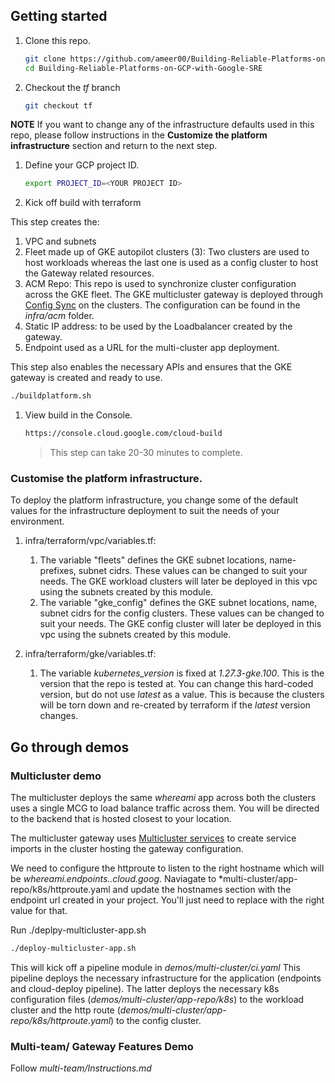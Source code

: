 ## Getting started

1. Clone this repo.
   ```bash
   git clone https://github.com/ameer00/Building-Reliable-Platforms-on-GCP-with-Google-SRE.git
   cd Building-Reliable-Platforms-on-GCP-with-Google-SRE
   ```
1. Checkout the *tf* branch

   ```bash
   git checkout tf
   ```
**NOTE** If you want to change any of the infrastructure defaults used in this repo, please follow instructions in the **Customize the platform infrastructure** section and return to the next step.

1. Define your GCP project ID.

   ```bash
   export PROJECT_ID=<YOUR PROJECT ID>
   ```

1. Kick off build with terraform

This step creates the:
1. VPC and subnets
1. Fleet made up of GKE autopilot clusters (3): Two clusters are used to host workloads whereas the last one is used as a config cluster to host the Gateway related resources.
1. ACM Repo: This repo is used to synchronize cluster configuration across the GKE fleet. The GKE multicluster gateway is deployed through [Config Sync](https://cloud.google.com/anthos-config-management/docs/config-sync-overview) on the clusters. The configuration can be found in the *infra/acm* folder.
1. Static IP address: to be used by the Loadbalancer created by the gateway.
1. Endpoint used as a URL for the multi-cluster app deployment.
 
This step also enables the necessary APIs and ensures that the GKE gateway is created and ready to use.

   ```bash
   ./buildplatform.sh
   ```

1. View build in the Console.

   ```bash
   https://console.cloud.google.com/cloud-build
   ```

   > This step can take 20-30 minutes to complete.
   

### Customise the platform infrastructure.
To deploy the platform infrastructure, you change some of the default values for the infrastructure deployment to suit the needs of your environment.
1. infra/terraform/vpc/variables.tf:
   1. The variable "fleets" defines the GKE subnet locations, name-prefixes, subnet cidrs. These values can be changed to suit your needs. The GKE workload clusters will later be deployed in this vpc using the subnets created by this module.
   1. The variable "gke_config" defines the GKE subnet locations, name, subnet cidrs for the config clusters. These values can be changed to suit your needs. The GKE config cluster will later be deployed in this vpc using the subnets created by this module.

1. infra/terraform/gke/variables.tf: 
   1. The variable *kubernetes_version* is fixed at *1.27.3-gke.100*. This is the version that the repo is tested at. You can change this hard-coded version, but do not use *latest* as a value. This is because the clusters will be torn down and re-created by terraform if the *latest* version changes. 

## Go through demos

### Multicluster demo 
The multicluster deploys the same *whereami* app across both the clusters uses a single MCG to load balance traffic across them. You will be directed to the backend that is hosted closest to your location.

The multicluster gateway uses [Multicluster services](https://cloud.google.com/kubernetes-engine/docs/concepts/multi-cluster-services) to create service imports in the cluster hosting the gateway configuration. 

We need to configure the httproute to listen to the right hostname which will be *whereami.endpoints.<project-id>.cloud.goog*. Naviagate to *multi-cluster/app-repo/k8s/httproute.yaml and update the hostnames section with the endpoint url created in your project. You'll just need to replace <project-id> with the right value for that.

Run ./deplpy-multicluster-app.sh

```sh
./deploy-multicluster-app.sh
```
This will kick off a pipeline module in *demos/multi-cluster/ci.yaml*
This pipeline deploys the necessary infrastructure for the application (endpoints and cloud-deploy pipeline). The latter deploys the necessary k8s configuration files (*demos/multi-cluster/app-repo/k8s*) to the workload cluster and the http route (*demos/multi-cluster/app-repo/k8s/httproute.yaml*) to the config cluster.


### Multi-team/ Gateway Features Demo
Follow *multi-team/Instructions.md*